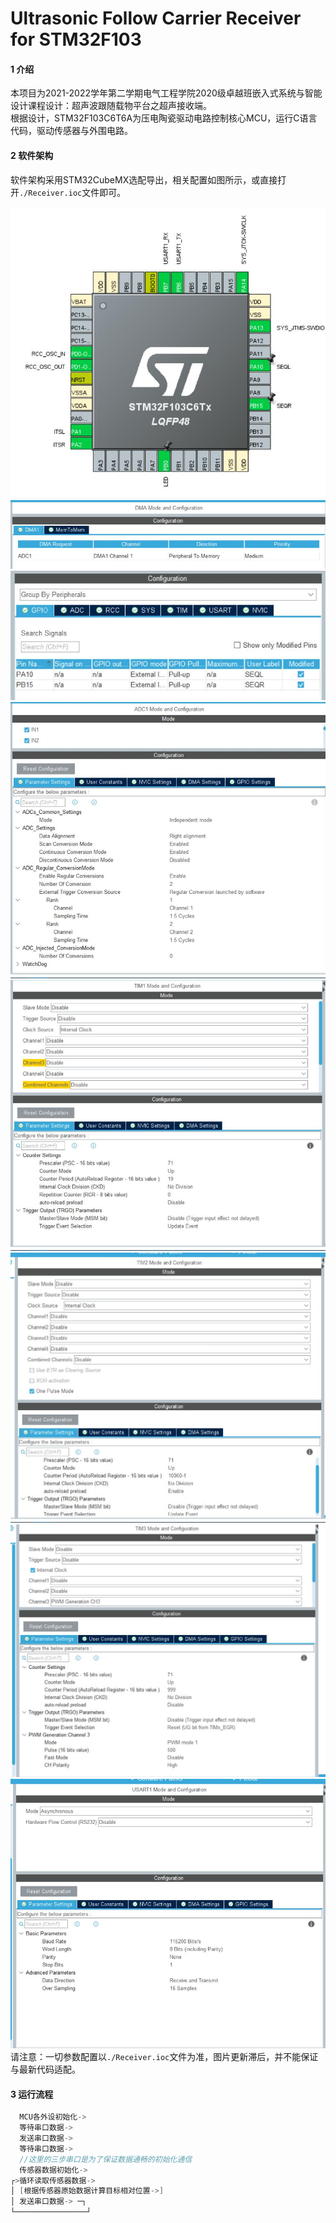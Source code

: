 # Ultrasonic Follow Carrier Receiver for STM32F103

#### 1 介绍
本项目为2021-2022学年第二学期电气工程学院2020级卓越班嵌入式系统与智能设计课程设计：超声波跟随载物平台之超声接收端。<br>
根据设计，STM32F103C6T6A为压电陶瓷驱动电路控制核心MCU，运行C语言代码，驱动传感器与外围电路。

#### 2 软件架构
软件架构采用STM32CubeMX选配导出，相关配置如图所示，或直接打开```./Receiver.ioc```文件即可。<br><br>
![Full](https://github.com/TantalumKevin/UltrasonicFollowCarrierReceiver-for-STM32F103/blob/master/Img/Full.jpg?raw=true)
![DMA](https://github.com/TantalumKevin/UltrasonicFollowCarrierReceiver-for-STM32F103/blob/master/Img/DMA.jpg?raw=true)
![GPIO](https://github.com/TantalumKevin/UltrasonicFollowCarrierReceiver-for-STM32F103/blob/master/Img/GPIO.jpg?raw=true)
![ADC](https://github.com/TantalumKevin/UltrasonicFollowCarrierReceiver-for-STM32F103/blob/master/Img/ADC.jpg?raw=true)
![TIM1](https://github.com/TantalumKevin/UltrasonicFollowCarrierReceiver-for-STM32F103/blob/master/Img/TIM1.jpg?raw=true)
![TIM2](https://github.com/TantalumKevin/UltrasonicFollowCarrierReceiver-for-STM32F103/blob/master/Img/TIM2.jpg?raw=true)
![TIM3](https://github.com/TantalumKevin/UltrasonicFollowCarrierReceiver-for-STM32F103/blob/master/Img/TIM3.jpg?raw=true)
![UART1](https://github.com/TantalumKevin/UltrasonicFollowCarrierReceiver-for-STM32F103/blob/master/Img/UART1.jpg?raw=true)
<br>
请注意：一切参数配置以```./Receiver.ioc```文件为准，图片更新滞后，并不能保证与最新代码适配。

#### 3 运行流程
```C
  MCU各外设初始化->
  等待串口数据->
  发送串口数据->   
  等待串口数据->   
  //这里的三步串口是为了保证数据通畅的初始化通信
  传感器数据初始化->
┌>循环读取传感器数据->
│ [根据传感器原始数据计算目标相对位置->]
│ 发送串口数据-> ─┐
└────────────────┘
```